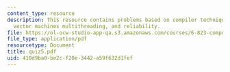 ```yaml
---
content_type: resource
description: This resource contains problems based on compiler techniques, VLIW and
  vector machines multithreading, and reliability.
file: https://ol-ocw-studio-app-qa.s3.amazonaws.com/courses/6-823-computer-system-architecture-fall-2005/410d9ba0be2cf20e3442a59f632d1fef_quiz5.pdf
file_type: application/pdf
resourcetype: Document
title: quiz5.pdf
uid: 410d9ba0-be2c-f20e-3442-a59f632d1fef
---
```

